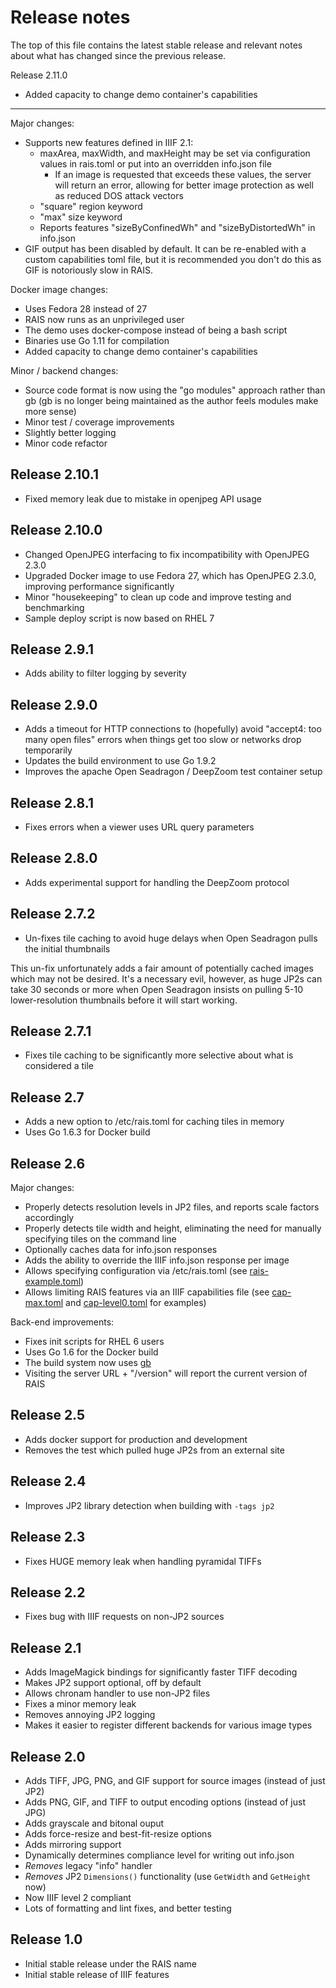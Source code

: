 Release notes
=====

The top of this file contains the latest stable release and relevant notes
about what has changed since the previous release.

Release 2.11.0
- Added capacity to change demo container's capabilities
-----

Major changes:

- Supports new features defined in IIIF 2.1:
  - maxArea, maxWidth, and maxHeight may be set via configuration values in
    rais.toml or put into an overridden info.json file
    - If an image is requested that exceeds these values, the server will
      return an error, allowing for better image protection as well as reduced
      DOS attack vectors
  - "square" region keyword
  - "max" size keyword
  - Reports features "sizeByConfinedWh" and "sizeByDistortedWh" in info.json
- GIF output has been disabled by default.  It can be re-enabled with a custom
  capabilities toml file, but it is recommended you don't do this as GIF is
  notoriously slow in RAIS.

Docker image changes:

- Uses Fedora 28 instead of 27
- RAIS now runs as an unprivileged user
- The demo uses docker-compose instead of being a bash script
- Binaries use Go 1.11 for compilation
- Added capacity to change demo container's capabilities

Minor / backend changes:

- Source code format is now using the "go modules" approach rather than gb (gb
  is no longer being maintained as the author feels modules make more sense)
- Minor test / coverage improvements
- Slightly better logging
- Minor code refactor

Release 2.10.1
-----

- Fixed memory leak due to mistake in openjpeg API usage

Release 2.10.0
-----

- Changed OpenJPEG interfacing to fix incompatibility with OpenJPEG 2.3.0
- Upgraded Docker image to use Fedora 27, which has OpenJPEG 2.3.0, improving performance significantly
- Minor "housekeeping" to clean up code and improve testing and benchmarking
- Sample deploy script is now based on RHEL 7

Release 2.9.1
-----

- Adds ability to filter logging by severity

Release 2.9.0
-----

- Adds a timeout for HTTP connections to (hopefully) avoid "accept4: too many
  open files" errors when things get too slow or networks drop temporarily
- Updates the build environment to use Go 1.9.2
- Improves the apache Open Seadragon / DeepZoom test container setup

Release 2.8.1
-----

- Fixes errors when a viewer uses URL query parameters

Release 2.8.0
-----

- Adds experimental support for handling the DeepZoom protocol

Release 2.7.2
-----

- Un-fixes tile caching to avoid huge delays when Open Seadragon pulls the initial thumbnails

This un-fix unfortunately adds a fair amount of potentially cached images which
may not be desired.  It's a necessary evil, however, as huge JP2s can take 30
seconds or more when Open Seadragon insists on pulling 5-10 lower-resolution
thumbnails before it will start working.

Release 2.7.1
-----

- Fixes tile caching to be significantly more selective about what is considered a tile

Release 2.7
-----

- Adds a new option to /etc/rais.toml for caching tiles in memory
- Uses Go 1.6.3 for Docker build

Release 2.6
-----

Major changes:

- Properly detects resolution levels in JP2 files, and reports scale factors accordingly
- Properly detects tile width and height, eliminating the need for manually specifying tiles on the command line
- Optionally caches data for info.json responses
- Adds the ability to override the IIIF info.json response per image
- Allows specifying configuration via /etc/rais.toml (see [rais-example.toml](rais-example.toml))
- Allows limiting RAIS features via an IIIF capabilities file (see [cap-max.toml](cap-max.toml)
  and [cap-level0.toml](cap-level0.toml) for examples)

Back-end improvements:

- Fixes init scripts for RHEL 6 users
- Uses Go 1.6 for the Docker build
- The build system now uses [gb](https://getgb.io/)
- Visiting the server URL + "/version" will report the current version of RAIS

Release 2.5
-----

- Adds docker support for production and development
- Removes the test which pulled huge JP2s from an external site

Release 2.4
-----

- Improves JP2 library detection when building with `-tags jp2`

Release 2.3
-----

- Fixes HUGE memory leak when handling pyramidal TIFFs

Release 2.2
-----

- Fixes bug with IIIF requests on non-JP2 sources

Release 2.1
-----

- Adds ImageMagick bindings for significantly faster TIFF decoding
- Makes JP2 support optional, off by default
- Allows chronam handler to use non-JP2 files
- Fixes a minor memory leak
- Removes annoying JP2 logging
- Makes it easier to register different backends for various image types

Release 2.0
-----

- Adds TIFF, JPG, PNG, and GIF support for source images (instead of just JP2)
- Adds PNG, GIF, and TIFF to output encoding options (instead of just JPG)
- Adds grayscale and bitonal ouput
- Adds force-resize and best-fit-resize options
- Adds mirroring support
- Dynamically determines compliance level for writing out info.json
- *Removes* legacy "info" handler
- *Removes* JP2 `Dimensions()` functionality (use `GetWidth` and `GetHeight` now)
- Now IIIF level 2 compliant
- Lots of formatting and lint fixes, and better testing

Release 1.0
-----

- Initial stable release under the RAIS name
- Initial stable release of IIIF features
